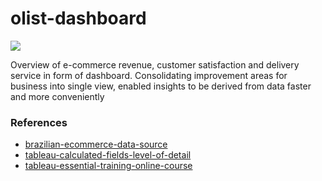 # olist-dashboard
![](https://github.com/ppkgtmm/olist-dashboard/assets/57994731/1269a314-77bf-4179-80d4-c449da69041c)

Overview of e-commerce revenue, customer satisfaction and delivery service in form of dashboard. Consolidating improvement areas for business into single view, enabled insights to be derived from data faster and more conveniently

### References

- [brazilian-ecommerce-data-source](https://www.kaggle.com/datasets/olistbr/brazilian-ecommerce)
- [tableau-calculated-fields-level-of-detail](https://help.tableau.com/current/pro/desktop/en-us/calculations_calculatedfields_lod.htm)
- [tableau-essential-training-online-course](https://www.linkedin.com/learning/tableau-essential-training-22386688)

